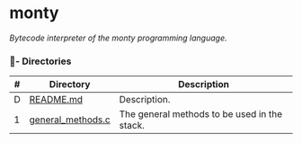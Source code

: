 # monty
_Bytecode interpreter of the monty programming language._

### :file_folder:- Directories

#|Directory|Description
---|---|---
D|[README.md](./README.md)| Description.
1|[general_methods.c](./general_methods.c)| The general methods to be used in the stack.

